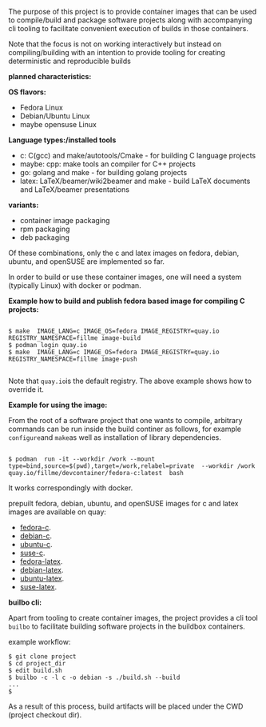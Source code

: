 
The purpose of this project is to provide container images that can be used to compile/build and package software projects
along with accompanying cli tooling to facilitate convenient execution of builds in those containers.

Note that the focus is not on working interactively but  instead on compiling/building with an intention
to provide tooling for creating deterministic and reproducible builds



**planned characteristics:**

**OS flavors:**
* Fedora Linux
* Debian/Ubuntu Linux
* maybe opensuse Linux

**Language types:/installed tools**

* c: C(gcc) and make/autotools/Cmake - for building C language projects
* maybe: cpp: make tools an compiler for C++ projects
* go: golang and make - for building golang projects
* latex: LaTeX/beamer/wiki2beamer and make - build LaTeX documents and LaTeX/beamer presentations

**variants:**

* container image packaging
* rpm packaging
* deb packaging


Of these combinations, only the c and latex  images on fedora, debian, ubuntu, and openSUSE  are   implemented so far.


In order to build or use these container images,  one will need a system (typically Linux) with docker or podman.






**Example how to build and publish fedora based image for compiling C projects:**

```console

$ make  IMAGE_LANG=c IMAGE_OS=fedora IMAGE_REGISTRY=quay.io REGISTRY_NAMESPACE=fillme image-build
$ podman login quay.io
$ make  IMAGE_LANG=c IMAGE_OS=fedora IMAGE_REGISTRY=quay.io REGISTRY_NAMESPACE=fillme image-push


```

Note that `quay.io`is the default registry. The above example shows how to override it.

**Example for using the image:**

From the root of a software project that one wants to compile, arbitrary commands  can be run inside the build continer
as follows, for example `configure`and `make`as well as installation of library dependencies.

```console

$ podman  run -it --workdir /work --mount type=bind,source=$(pwd),target=/work,relabel=private  --workdir /work quay.io/fillme/devcontainer/fedora-c:latest  bash  

```

It works correspondingly with docker.

prepuilt fedora, debian,  ubuntu, and openSUSE  images for c and latex   images are available on quay:

* [fedora-c](https://quay.io/repository/buildbox/buildbox/fedora-c).
* [debian-c](https://quay.io/repository/buildbox/buildbox/debian-c).
* [ubuntu-c](https://quay.io/repository/madam/buildbox/ubuntu-c).
* [suse-c](https://quay.io/repository/madam/buildbox/suse-c).
* [fedora-latex](https://quay.io/repository/buildbox/buildbox/fedora-latex).
* [debian-latex](https://quay.io/repository/buildbox/buildbox/debian-latex).
* [ubuntu-latex](https://quay.io/repository/buildbox/buildbox/ubuntu-latex).
* [suse-latex](https://quay.io/repository/buildbox/buildbox/suse-latex).


**builbo cli:**

Apart from tooling to create container images, the project provides a cli tool `builbo` to facilitate building software projects in the buildbox containers.

example workflow:

```console
$ git clone project
$ cd project_dir
$ edit build.sh
$ builbo -c -l c -o debian -s ./build.sh --build
...
$
```

As a result of this process, build artifacts will be placed under  the CWD (project checkout dir).


